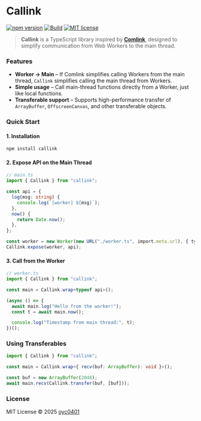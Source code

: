 # Callink

[![npm version](https://img.shields.io/npm/v/callink.svg)](https://www.npmjs.com/package/callink)
[![Build](https://github.com/oyc0401/Callink/actions/workflows/npm-publish.yml/badge.svg)](https://github.com/oyc0401/Callink/actions/workflows/npm-publish.yml)
[![MIT license](https://img.shields.io/badge/license-MIT-green.svg)](https://github.com/oyc0401/callink/blob/main/LICENSE)

> **Callink** is a TypeScript library inspired by [**Comlink**](https://github.com/GoogleChromeLabs/comlink),
> designed to simplify communication from Web Workers to the main thread.

### Features

* **Worker → Main** – If Comlink simplifies calling Workers from the main thread, `Callink` simplifies calling the main thread from Workers.
* **Simple usage** – Call main-thread functions directly from a Worker, just like local functions.
* **Transferable support** – Supports high-performance transfer of `ArrayBuffer`, `OffscreenCanvas`, and other transferable objects.

### Quick Start

#### 1. Installation

```bash
npm install callink
```

#### 2. Expose API on the Main Thread

```ts
// main.ts
import { Callink } from "callink";

const api = {
  log(msg: string) {
    console.log(`[worker] ${msg}`);
  },
  now() {
    return Date.now();
  },
};

const worker = new Worker(new URL("./worker.ts", import.meta.url), { type: "module" });
Callink.expose(worker, api);
```

#### 3. Call from the Worker

```ts
// worker.ts
import { Callink } from "callink";

const main = Callink.wrap<typeof api>();

(async () => {
  await main.log("Hello from the worker!");
  const t = await main.now();

  console.log("Timestamp from main thread:", t);
})();
```

### Using Transferables

```ts
import { Callink } from "callink";

const main = Callink.wrap<{ recv(buf: ArrayBuffer): void }>();

const buf = new ArrayBuffer(2048);
await main.recv(Callink.transfer(buf, [buf]));
```

### License

MIT License © 2025 [oyc0401](https://github.com/oyc0401)
